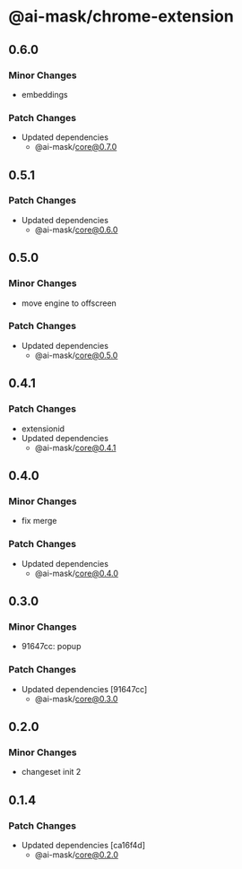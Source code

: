 # @ai-mask/chrome-extension

## 0.6.0

### Minor Changes

- embeddings

### Patch Changes

- Updated dependencies
  - @ai-mask/core@0.7.0

## 0.5.1

### Patch Changes

- Updated dependencies
  - @ai-mask/core@0.6.0

## 0.5.0

### Minor Changes

- move engine to offscreen

### Patch Changes

- Updated dependencies
  - @ai-mask/core@0.5.0

## 0.4.1

### Patch Changes

- extensionid
- Updated dependencies
  - @ai-mask/core@0.4.1

## 0.4.0

### Minor Changes

- fix merge

### Patch Changes

- Updated dependencies
  - @ai-mask/core@0.4.0

## 0.3.0

### Minor Changes

- 91647cc: popup

### Patch Changes

- Updated dependencies [91647cc]
  - @ai-mask/core@0.3.0

## 0.2.0

### Minor Changes

- changeset init 2

## 0.1.4

### Patch Changes

- Updated dependencies [ca16f4d]
  - @ai-mask/core@0.2.0

